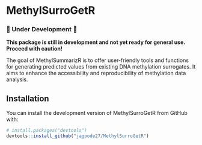 
<!-- README.md is generated from README.Rmd. Please edit that file -->

# MethylSurroGetR

<!-- badges: start -->

<!-- badges: end -->

### 🚧 Under Development 🚧

**This package is still in development and not yet ready for general
use. Proceed with caution!**

The goal of MethylSummarizR is to offer user-friendly tools and
functions for generating predicted values from existing DNA methylation
surrogates. It aims to enhance the accessibility and reproducibility of
methylation data analysis.

## Installation

You can install the development version of MethylSurroGetR from GitHub
with:

``` r
# install.packages("devtools")
devtools::install_github("jagoode27/MethylSurroGetR")
```
